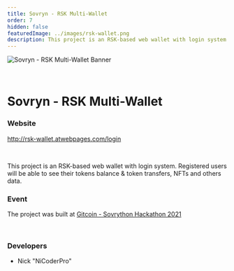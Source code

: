 ```yaml
---
title: Sovryn - RSK Multi-Wallet
order: 7
hidden: false
featuredImage: ../images/rsk-wallet.png
description: This project is an RSK-based web wallet with login system. Registered users will be able to see their tokens balance & token transfers, NFTs and others data. 
---
```


![Sovryn - RSK Multi-Wallet Banner](../../images/rsk-wallet.png)

&nbsp;

# Sovryn - RSK Multi-Wallet

### Website

http://rsk-wallet.atwebpages.com/login


&nbsp;

This project is an RSK-based web wallet with login system. Registered users will be able to see their tokens balance & token transfers, NFTs and others data. 

### Event

The project was built at [Gitcoin - Sovrython Hackathon 2021](https://www.covalenthq.com/blog/gitcoin-sovrython-winners/)

&nbsp;

### Developers

- Nick "NiCoderPro"